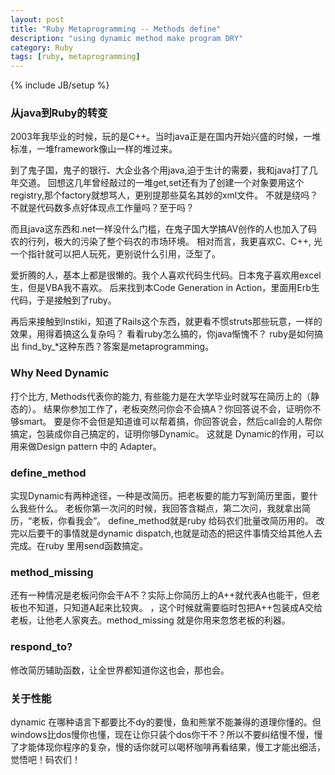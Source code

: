 ```yaml
---
layout: post
title: "Ruby Metaprogramming -- Methods define"
description: "using dynamic method make program DRY"
category: Ruby
tags: [ruby, metaprogramming]
---
```

{% include JB/setup %}

### 从java到Ruby的转变

2003年我毕业的时候，玩的是C++。当时java正是在国内开始兴盛的时候，一堆标准，一堆framework像山一样的堆过来。

到了鬼子国，鬼子的银行、大企业各个用java,迫于生计的需要，我和java打了几年交道。 
回想这几年曾经敲过的一堆get,set还有为了创建一个对象要用这个registry,那个factory就想骂人，更别提那些莫名其妙的xml文件。
不就是绕吗？不就是代码数多点好体现点工作量吗？至于吗？

而且java这东西和.net一样没什么门槛，在鬼子国大学搞AV创作的人也加入了码农的行列，极大的污染了整个码农的市场环境。
相对而言，我更喜欢C、C++, 光一个指针就可以把人玩死，更别说什么引用，泛型了。

爱折腾的人，基本上都是很懒的。我个人喜欢代码生代码。日本鬼子喜欢用excel生，但是VBA我不喜欢。
后来找到本Code Generation in Action，里面用Erb生代码，于是接触到了ruby。

再后来接触到Instiki，知道了Rails这个东西，就更看不惯struts那些玩意，一样的效果，用得着搞这么复杂吗？
看看ruby怎么搞的，你java惭愧不？
ruby是如何搞出 find_by_*这种东西？答案是metaprogramming。

### Why Need Dynamic

打个比方, Methods代表你的能力, 有些能力是在大学毕业时就写在简历上的（静态的）。
结果你参加工作了，老板突然问你会不会搞A？你回答说不会，证明你不够smart。
要是你不会但是知道谁可以帮着搞，你回答说会，然后call会的人帮你搞定，包装成你自己搞定的，证明你够Dynamic。
这就是 Dynamic的作用，可以用来做Design pattern 中的 Adapter。

### define_method

实现Dynamic有两种途径，一种是改简历。把老板要的能力写到简历里面，要什么我些什么。
老板你第一次问的时候，我回答含糊点，第二次问，我就拿出简历，“老板，你看我会”。
define_method就是ruby 给码农们批量改简历用的。
改完以后要干的事情就是dynamic dispatch,也就是动态的把这件事情交给其他人去完成。在ruby 里用send函数搞定。

### method_missing

还有一种情况是老板问你会干A不？实际上你简历上的A++就代表A也能干，但老板也不知道，只知道A起来比较爽。
，这个时候就需要临时包把A++包装成A交给老板，让他老人家爽去。method_missing 就是你用来忽悠老板的利器。

### respond_to?

修改简历辅助函数，让全世界都知道你这也会，那也会。

### 关于性能

dynamic 在哪种语言下都要比不dy的要慢，鱼和熊掌不能兼得的道理你懂的。但windows比dos慢你也懂，现在让你只装个dos你干不？所以不要纠结慢不慢，慢了才能体现你程序的复杂，慢的话你就可以喝杯咖啡再看结果，慢工才能出细活，觉悟吧！码农们！



